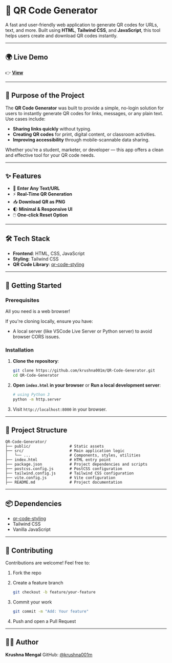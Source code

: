 
# 🔳 QR Code Generator

A fast and user-friendly web application to generate QR codes for URLs, text, and more. Built using **HTML**, **Tailwind CSS**, and **JavaScript**, this tool helps users create and download QR codes instantly.

---

## 🌍 Live Demo

👉 [**View**](https://q-0570.lovable.app/)

---

## 🎯 Purpose of the Project

The **QR Code Generator** was built to provide a simple, no-login solution for users to instantly generate QR codes for links, messages, or any plain text. Use cases include:

* **Sharing links quickly** without typing.
* **Creating QR codes** for print, digital content, or classroom activities.
* **Improving accessibility** through mobile-scannable data sharing.

Whether you're a student, marketer, or developer — this app offers a clean and effective tool for your QR code needs.

---

## ✨ Features

* 🔗 **Enter Any Text/URL**
* ⚡ **Real-Time QR Generation**
* 📥 **Download QR as PNG**
* 🌓 **Minimal & Responsive UI**
* 🖱️ **One-click Reset Option**

---

## 🛠️ Tech Stack

* **Frontend**: HTML, CSS, JavaScript
* **Styling**: Tailwind CSS
* **QR Code Library**: [qr-code-styling](https://github.com/kozakdenys/qr-code-styling)

---

## 🚀 Getting Started

### Prerequisites

All you need is a web browser!

If you're cloning locally, ensure you have:

* A local server (like VSCode Live Server or Python server) to avoid browser CORS issues.

### Installation

1. **Clone the repository**:

   ```bash
   git clone https://github.com/krushna001m/QR-Code-Generator.git
   cd QR-Code-Generator
   ```

2. **Open `index.html` in your browser**
   or
   **Run a local development server**:

   ```bash
   # using Python 3
   python -m http.server
   ```

3. Visit `http://localhost:8000` in your browser.

---

## 📁 Project Structure

```plaintext
QR-Code-Generator/
├── public/                 # Static assets
├── src/                    # Main application logic
│   └── ...                 # Components, styles, utilities
├── index.html              # HTML entry point
├── package.json            # Project dependencies and scripts
├── postcss.config.js       # PostCSS configuration
├── tailwind.config.js      # Tailwind CSS configuration
├── vite.config.js          # Vite configuration
├── README.md               # Project documentation

```

---

## 📦 Dependencies

* [qr-code-styling](https://github.com/kozakdenys/qr-code-styling)
* Tailwind CSS
* Vanilla JavaScript

---

## 🤝 Contributing

Contributions are welcome! Feel free to:

1. Fork the repo

2. Create a feature branch

   ```bash
   git checkout -b feature/your-feature
   ```

3. Commit your work

   ```bash
   git commit -m "Add: Your feature"
   ```

4. Push and open a Pull Request

---

## 👨‍💻 Author

**Krushna Mengal**
GitHub: [@krushna001m](https://github.com/krushna001m)

